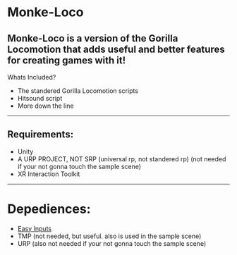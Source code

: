 # Monke-Loco
Monke-Loco is a version of the Gorilla Locomotion that adds useful and better features for creating games with it!
-------------------------
Whats Included?
- The standered Gorilla Locomotion scripts
- Hitsound script
- More down the line
------------------------
## Requirements:
- Unity
- A URP PROJECT, NOT SRP (universal rp, not standered rp) (not needed if your not gonna touch the sample scene)
- XR Interaction Toolkit
----------------------
# Depediences:
- [Easy Inputs](https://www.youtube.com/redirect?event=video_description&redir_token=QUFFLUhqa0hiZTFEOV8yUmI4T1I3U1JCS1hfZFJ1OXVmZ3xBQ3Jtc0ttV3dGd0pwbC1uYURRa0N3Q0MwV3BzdkZBUjlWVno3QWpOd1E0RGZUQ2RBVUJmeUdxNnJlamswSFZJZzRvQVVGd01JRl9WeU5Fb0hLSlptQ0tjVmI2VXZOU3J6QmxrNUZ6amtXWV9tSmc1VEl0ZFpxaw&q=https%3A%2F%2Fgithub.com%2FKinexDev%2FEasyInputs%2Freleases%2Fdownload%2FEasyInputs%2FEasyInputsFixed.unitypackage&v=HoncCSWdTuc)
- TMP (not needed, but useful. also is used in the sample scene)
- URP (also not needed if your not gonna touch the sample scene)
